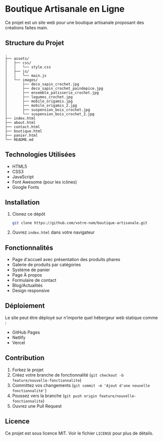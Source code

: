 # Boutique Artisanale en Ligne

Ce projet est un site web pour une boutique artisanale proposant des créations faites main.

## Structure du Projet

```
.
├── assets/
│   ├── css/
│   │   └── style.css
│   ├── js/
│   │   └── main.js
│   └── images/
│       ├── deco_sapin_crochet.jpg
│       ├── deco_sapin_crochet_paindepice.jpg
│       ├── ensemble_patisserie_crochet.jpg
│       ├── legumes_crochet.jpg
│       ├── mobile_origamis.jpg
│       ├── mobile_origamis_2.jpg
│       ├── suspension_bois_crochet.jpg
│       └── suspension_bois_crochet_2.jpg
├── index.html
├── about.html
├── contact.html
├── boutique.html
├── panier.html
└── README.md
```

## Technologies Utilisées

- HTML5
- CSS3
- JavaScript
- Font Awesome (pour les icônes)
- Google Fonts

## Installation

1. Clonez ce dépôt
   ```bash
   git clone https://github.com/votre-nom/boutique-artisanale.git
   ```
2. Ouvrez `index.html` dans votre navigateur

## Fonctionnalités

- Page d'accueil avec présentation des produits phares
- Galerie de produits par catégories
- Système de panier
- Page À propos
- Formulaire de contact
- Blog/Actualités
- Design responsive

## Déploiement

Le site peut être déployé sur n'importe quel hébergeur web statique comme :
- GitHub Pages
- Netlify
- Vercel

## Contribution

1. Forkez le projet
2. Créez votre branche de fonctionnalité (`git checkout -b feature/nouvelle-fonctionnalite`)
3. Committez vos changements (`git commit -m 'Ajout d'une nouvelle fonctionnalité'`)
4. Poussez vers la branche (`git push origin feature/nouvelle-fonctionnalite`)
5. Ouvrez une Pull Request

## Licence

Ce projet est sous licence MIT. Voir le fichier `LICENSE` pour plus de détails.